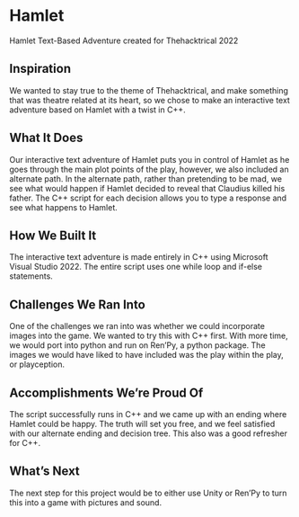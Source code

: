 # Hamlet
Hamlet Text-Based Adventure created for Thehacktrical 2022

## Inspiration
We wanted to stay true to the theme of Thehacktrical, and make something that was theatre related at its heart, so we chose to make an interactive text adventure based on Hamlet with a twist in C++. 

## What It Does
Our interactive text adventure of Hamlet puts you in control of Hamlet as he goes through the main plot points of the play, however, we also included an alternate path. In the alternate path, rather than pretending to be mad, we see what would happen if Hamlet decided to reveal that Claudius killed his father. The C++ script for each decision allows you to type a response and see what happens to Hamlet.

## How We Built It
The interactive text adventure is made entirely in C++ using Microsoft Visual Studio 2022. The entire script uses one while loop and if-else statements.

## Challenges We Ran Into
One of the challenges we ran into was whether we could incorporate images into the game. We wanted to try this with C++ first. With more time, we would port into python and run on Ren’Py, a python package. The images we would have liked to have included was the play within the play, or playception.

## Accomplishments We’re Proud Of
The script successfully runs in C++ and we came up with an ending where Hamlet could be happy. The truth will set you free, and we feel satisfied with our alternate ending and decision tree. This also was a good refresher for C++. 

## What’s Next
The next step for this project would be to either use Unity or Ren’Py to turn this into a game with pictures and sound. 

